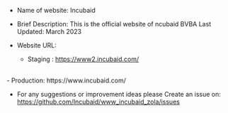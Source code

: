 - Name of website: Incubaid
- Brief Description: This is the official website of ncubaid BVBA
Last Updated: March 2023

- Website URL:
  - Staging : https://www2.incubaid.com/
<br>
  - Production: https://www.incubaid.com/


- For any suggestions or improvement ideas please 
Create an issue on: https://github.com/Incubaid/www_incubaid_zola/issues






